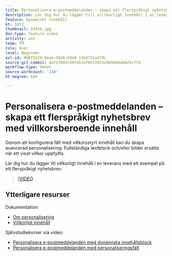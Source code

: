 ```yaml
---
title: Personalisera e-postmeddelanden – skapa ett flerspråkigt nyhetsbrev med villkorsberoende innehåll
description: Lär dig hur du lägger till villkorligt innehåll i en leverans med ett exempel på ett flerspråkigt nyhetsbrev.
feature: Dynamiskt innehåll
kt: 5922
thumbnail: 24926.jpg
doc-type: feature video
activity: use
team: TM
role: User
level: Beginner
exl-id: 080f5229-9eae-45b6-b0e0-13b4721ad79c
source-git-commit: da757603c597453ef6b7195329b5b44ab6e5c77d
workflow-type: tm+mt
source-wordcount: '118'
ht-degree: 64%

---
```


# Personalisera e-postmeddelanden – skapa ett flerspråkigt nyhetsbrev med villkorsberoende innehåll

Genom att konfigurera fält med villkorsstyrt innehåll kan du skapa avancerad personalisering. Fullständiga textblock och/eller bilder ersätts när ett visst villkor uppfyllts.

Lär dig hur du lägger till villkorligt innehåll i en leverans med ett exempel på ett flerspråkigt nyhetsbrev.

>[!VIDEO](https://video.tv.adobe.com/v/24926?quality=12)

## Ytterligare resurser

Dokumentation:

* [Om personalisering](https://docs.adobe.com/content/help/sv-SE/campaign-classic/using/sending-messages/personalizing-deliveries/about-personalization.html)
* [Villkorligt innehåll](https://docs.adobe.com/content/help/en/campaign-classic/using/sending-messages/personalizing-deliveries/conditional-content.html)

Självstudiekurser via video:

* [Personalisera e-postmeddelanden med dynamiska innehållsblock](/help/sending-messages/email-channel/personalization-with-dynamic-content-blocks.md)
* [Personalisera e-postmeddelanden med personaliseringsfält](/help/sending-messages/email-channel/personalizing-emails-using-personalization-fields.md)
